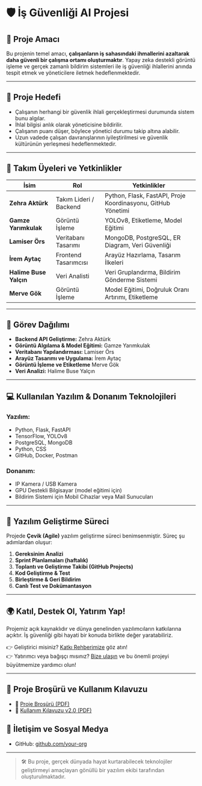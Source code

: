# 🛡️ İş Güvenliği AI Projesi

## 🎯 Proje Amacı

Bu projenin temel amacı, **çalışanların iş sahasındaki ihmallerini azaltarak daha güvenli bir çalışma ortamı oluşturmaktır**. Yapay zeka destekli görüntü işleme ve gerçek zamanlı bildirim sistemleri ile iş güvenliği ihlallerini anında tespit etmek ve yöneticilere iletmek hedeflenmektedir.

---

## 🎯 Proje Hedefi

- Çalışanın herhangi bir güvenlik ihlali gerçekleştirmesi durumunda sistem bunu algılar.
- İhlal bilgisi anlık olarak yöneticisine bildirilir.
- Çalışanın puanı düşer, böylece yönetici durumu takip altına alabilir.
- Uzun vadede çalışan davranışlarının iyileştirilmesi ve güvenlik kültürünün yerleşmesi hedeflenmektedir.

---

## 👥 Takım Üyeleri ve Yetkinlikler

| İsim               | Rol                   | Yetkinlikler                                                                 |
|--------------------|------------------------|------------------------------------------------------------------------------|
| **Zehra Aktürk**   | Takım Lideri / Backend | Python, Flask, FastAPI, Proje Koordinasyonu,  GitHub Yönetimi                      |
| **Gamze Yarımkulak**      | Görüntü İşleme    | YOLOv8, Etiketleme, Model Eğitimi                      |
| **Lamiser Örs**   | Veritabanı Tasarımı       | MongoDB, PostgreSQL, ER Diagram, Veri Güvenliği                            |
| **İrem Aytaç**    | Frontend Tasarımcısı    | Arayüz Hazırlama, Tasarım İlkeleri                                |
| **Halime Buse Yalçın** | Veri Analisti | Veri Gruplandırma, Bildirim Gönderme Sistemi      |
| **Merve Gök** | Görüntü İşleme  | Model Eğitimi, Doğruluk Oranı Artırımı, Etiketleme      |


---

## 🧩 Görev Dağılımı

- **Backend API Geliştirme:** Zehra Aktürk 
- **Görüntü Algılama & Model Eğitimi:** Gamze Yarımkulak
- **Veritabanı Yapılandırması:** Lamiser Örs
- **Arayüz Tasarımı ve Uygulama:** İrem Aytaç
- **Görüntü İşleme ve Etiketleme** Merve Gök
- **Veri Analizi:** Halime Buse Yalçın

---

## 💻 Kullanılan Yazılım & Donanım Teknolojileri

### Yazılım:
- Python, Flask, FastAPI
- TensorFlow, YOLOv8
- PostgreSQL, MongoDB
- Python, CSS
- GitHub, Docker, Postman

### Donanım:
- IP Kamera / USB Kamera
- GPU Destekli Bilgisayar (model eğitimi için)
- Bildirim Sistemi için Mobil Cihazlar veya Mail Sunucuları

---

## 🔄 Yazılım Geliştirme Süreci

Projede **Çevik (Agile)** yazılım geliştirme süreci benimsenmiştir. Süreç şu adımlardan oluşur:

1. **Gereksinim Analizi**  
2. **Sprint Planlamaları (haftalık)**  
3. **Toplantı ve Geliştirme Takibi (GitHub Projects)**  
4. **Kod Geliştirme & Test**  
5. **Birleştirme & Geri Bildirim**  
6. **Canlı Test ve Dokümantasyon**

---

## 🌍 Katıl, Destek Ol, Yatırım Yap!

Projemiz açık kaynaklıdır ve dünya genelinden yazılımcıların katkılarına açıktır. İş güvenliği gibi hayati bir konuda birlikte değer yaratabiliriz.

👉 Geliştirici misiniz? [Katkı Rehberimize](CONTRIBUTING.md) göz atın!  
👉 Yatırımcı veya bağışçı mısınız? [Bize ulaşın](zehra.akturk15@gmail.com) ve bu önemli projeyi büyütmemize yardımcı olun!

---

## 📎 Proje Broşürü ve Kullanım Kılavuzu

- 📄 [Proje Broşürü (PDF)](https://drive.google.com/file/d/16CpsORpjxXP9UnveEdSTVKX8W8XGUJTA/view?usp=drive_link)
- 📘 [Kullanım Kılavuzu v2.0 (PDF)](https://drive.google.com/file/d/13hoU4zN6-7MjjrrYHttDB7EKZAgBuNWU/view?usp=drive_link)


## 🚀 İletişim ve Sosyal Medya

- GitHub: [github.com/your-org](https://github.com/Is-Guvenligi-AI-Sistemi-Grup7)

---

> 🛠️ Bu proje, gerçek dünyada hayat kurtarabilecek teknolojiler geliştirmeyi amaçlayan gönüllü bir yazılım ekibi tarafından oluşturulmaktadır.
